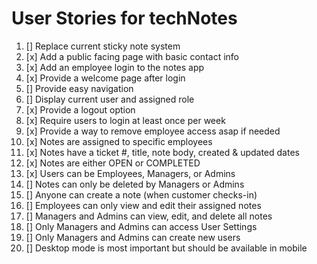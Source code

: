 # User Stories for techNotes
1. [] Replace current sticky note system
2. [x] Add a public facing page with basic contact info
3. [x] Add an employee login to the notes app
4. [x] Provide a welcome page after login
5. [] Provide easy navigation
6. [] Display current user and assigned role
7. [x] Provide a logout option
8. [x] Require users to login at least once per week
9. [x] Provide a way to remove employee access asap if needed
10. [x] Notes are assigned to specific employees
11. [x] Notes have a ticket #, title, note body, created & updated dates
12. [x] Notes are either OPEN or COMPLETED
13. [x] Users can be Employees, Managers, or Admins
14. [] Notes can only be deleted by Managers or Admins
15. [] Anyone can create a note (when customer checks-in)
16. [] Employees can only view and edit their assigned notes
17. [] Managers and Admins can view, edit, and delete all notes
18. [] Only Managers and Admins can access User Settings
19. [] Only Managers and Admins can create new users
20. [] Desktop mode is most important but should be available in mobile